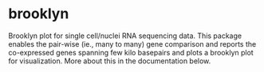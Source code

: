 # brooklyn
Brooklyn plot for single cell/nuclei RNA sequencing data. This package enables the pair-wise (ie., many to many) gene comparison and reports the co-expressed genes spanning few kilo basepairs and plots a brooklyn plot for visualization. More about this in the documentation below. 
